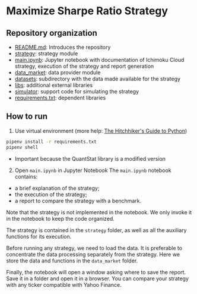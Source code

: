 # Maximize Sharpe Ratio Strategy

## Repository organization

- [README.md](README.md): Introduces the repository
- [strategy](strategy/): strategy module
- [main.ipynb](main.ipynb): Jupyter notebook with documentation of Ichimoku Cloud strategy, execution of the strategy and report generation
- [data_market](data_market/): data provider module
- [datasets](datasets/): subdirectory with the data made available for the strategy
- [libs](libs/): additional external libraries
- [simulator](simulator/): support code for simulating the strategy
- [requirements.txt](requirements.txt): dependent libraries

## How to run

1. Use virtual environment (more help: [The Hitchhiker's Guide to Python](https://docs.python-guide.org/dev/virtualenvs/))
```bash
pipenv install -r requirements.txt
pipenv shell
```
- Important because the QuantStat library is a modified version
2. Open `main.ipynb` in Jupyter Notebook
The `main.ipynb` notebook contains:

- a brief explanation of the strategy;
- the execution of the strategy;
- a report to compare the strategy with a benchmark.

Note that the strategy is not implemented in the notebook. We only invoke it in the notebook to keep the code organized.

The strategy is contained in the `strategy` folder, as well as all the auxiliary functions for its execution.

Before running any strategy, we need to load the data. It is preferable to concentrate the data processing separately from the strategy. Here we store the data and functions in the `data_market` folder.

Finally, the notebook will open a window asking where to save the report. Save it in a folder and open it in a browser. You can compare your strategy with any ticker compatible with Yahoo Finance.
